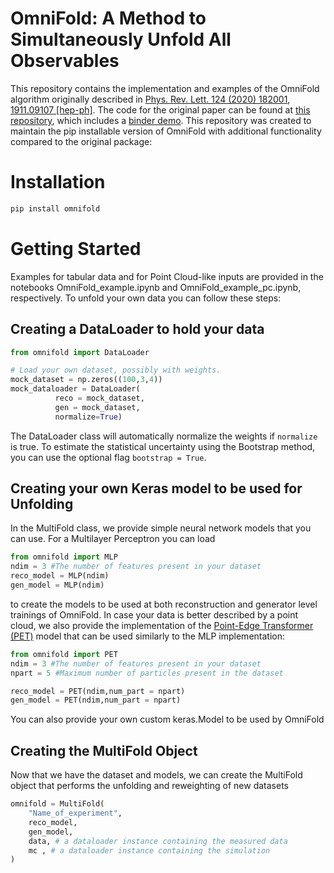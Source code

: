 # OmniFold: A Method to Simultaneously Unfold All Observables

This repository contains the implementation and examples of the OmniFold algorithm originally described in [Phys. Rev. Lett. 124 (2020) 182001](https://dx.doi.org/10.1103/PhysRevLett.124.182001), [1911.09107 [hep-ph]](https://arxiv.org/abs/1911.09107).  The code for the original paper can be found at [this repository](https://github.com/ericmetodiev/OmniFold), which includes a [binder demo](https://mybinder.org/v2/gh/ericmetodiev/OmniFold/master).  This repository was created to maintain the pip installable version of OmniFold with additional functionality compared to the original package:

# Installation

```bash
pip install omnifold
```

# Getting Started
Examples for tabular data and for Point Cloud-like inputs are provided in the notebooks OmniFold_example.ipynb and OmniFold_example_pc.ipynb, respectively.
To unfold your own data you can follow these steps:

## Creating a DataLoader to hold your data

```python
from omnifold import DataLoader

# Load your own dataset, possibly with weights.
mock_dataset = np.zeros((100,3,4))
mock_dataloader = DataLoader(
		  reco = mock_dataset,
		  gen = mock_dataset,
		  normalize=True)

```

The DataLoader class will automatically normalize the weights if ```normalize``` is true. To estimate the statistical uncertainty using the Bootstrap method, you can use the optional flag ```bootstrap = True```.

## Creating your own Keras model to be used for Unfolding

In the MultiFold class, we provide simple neural network models that you can use. For a Multilayer Perceptron you can load

```python
from omnifold import MLP
ndim = 3 #The number of features present in your dataset
reco_model = MLP(ndim)
gen_model = MLP(ndim)
```

to create the models to be used at both reconstruction and generator level trainings of OmniFold. In case your data is better described by a point cloud, we also provide the implementation of the [Point-Edge Transformer (PET)](https://arxiv.org/abs/2404.16091) model that can be used similarly to the MLP implementation:


```python
from omnifold import PET
ndim = 3 #The number of features present in your dataset
npart = 5 #Maximum number of particles present in the dataset

reco_model = PET(ndim,num_part = npart)
gen_model = PET(ndim,num_part = npart)
```

You can also provide your own custom keras.Model to be used by OmniFold

## Creating the MultiFold Object

Now that we have the dataset and models, we can create the MultiFold object that performs the unfolding and reweighting of new datasets

```python
omnifold = MultiFold(
    "Name_of_experiment",
    reco_model,
    gen_model,
    data, # a dataloader instance containing the measured data
    mc , # a dataloader instance containing the simulation
)

```